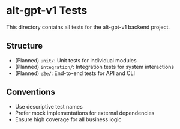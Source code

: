 # alt-gpt-v1 Tests

This directory contains all tests for the alt-gpt-v1 backend project.

## Structure
- (Planned) `unit/`: Unit tests for individual modules
- (Planned) `integration/`: Integration tests for system interactions
- (Planned) `e2e/`: End-to-end tests for API and CLI

## Conventions
- Use descriptive test names
- Prefer mock implementations for external dependencies
- Ensure high coverage for all business logic 